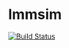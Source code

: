 # lmmsim

[![Build Status](https://travis-ci.org/dmbates/lmmsim.jl.svg?branch=master)](https://travis-ci.org/dmbates/lmmsim.jl)
